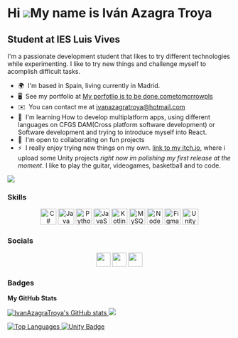 Hi ![](https://user-images.githubusercontent.com/18350557/176309783-0785949b-9127-417c-8b55-ab5a4333674e.gif)My name is Iván Azagra Troya
=========================================================================================================================================

Student at IES Luis Vives
-------------------------

I'm a passionate development student that likes to try different technologies while experimenting. I like to try new things and challenge myself to acomplish difficult tasks.

* 🌍  I'm based in Spain, living currently in Madrid.
* 🖥️  See my portfolio at [My porfotlio is to be done.cometomorrowpls](http:// (work in progress))
* ✉️  You can contact me at [ivanazagratroya@hotmail.com](mailto:ivanazagratroya@hotmail.com)
* 🧠  I'm learning How to develop multiplatform apps, using different languages on CFGS DAM(Cross platform software development) or Software development and trying to introduce myself into React.
* 🤝  I'm open to collaborating on fun projects
* ⚡  I really enjoy trying new things on my own. [link to my itch.io](https://blobthevod.itch.io/),  where i upload some Unity projects *right now im polishing my first release at the moment*.
I like to play the guitar, videogames, basketball and to code.

<a href="https://www.twitter.com/AzagraIvan" target="_blank" rel="noreferrer"><img
src="https://img.shields.io/twitter/follow/AzagraIvan?logo=twitter&style=for-the-badge&color=22c55e&labelColor=0f172a"
/></a>

### Skills


<p align="center">
<a href="https://docs.microsoft.com/en-us/dotnet/csharp/" target="_blank" rel="noreferrer"><img src="https://raw.githubusercontent.com/danielcranney/readme-generator/main/public/icons/skills/csharp-colored.svg" width="36" height="36" alt="C#" /></a>
<a href="https://www.oracle.com/java/" target="_blank" rel="noreferrer"><img src="https://raw.githubusercontent.com/danielcranney/readme-generator/main/public/icons/skills/java-colored.svg" width="36" height="36" alt="Java" /></a>
<a href="https://www.python.org/" target="_blank" rel="noreferrer"><img src="https://raw.githubusercontent.com/danielcranney/readme-generator/main/public/icons/skills/python-colored.svg" width="36" height="36" alt="Python" /></a>
<a href="https://developer.mozilla.org/en-US/docs/Web/JavaScript" target="_blank" rel="noreferrer"><img src="https://raw.githubusercontent.com/danielcranney/readme-generator/main/public/icons/skills/javascript-colored.svg" width="36" height="36" alt="JavaScript" /></a>
<a href="https://kotlinlang.org/" target="_blank" rel="noreferrer"><img src="https://raw.githubusercontent.com/danielcranney/readme-generator/main/public/icons/skills/kotlin-colored.svg" width="36" height="36" alt="Kotlin" /></a>
<a href="https://www.mysql.com/" target="_blank" rel="noreferrer"><img src="https://raw.githubusercontent.com/danielcranney/readme-generator/main/public/icons/skills/mysql-colored.svg" width="36" height="36" alt="MySQL" /></a>
<a href="https://nodejs.org/en/" target="_blank" rel="noreferrer"><img src="https://raw.githubusercontent.com/danielcranney/readme-generator/main/public/icons/skills/nodejs-colored.svg" width="36" height="36" alt="NodeJS" /></a>
<a href="https://www.figma.com/" target="_blank" rel="noreferrer"><img src="https://raw.githubusercontent.com/danielcranney/readme-generator/main/public/icons/skills/figma-colored.svg" width="36" height="36" alt="Figma" /></a>
<a href="https://unity.com/es" target="_blank" rel="noreferrer"><img src="https://user-images.githubusercontent.com/67174666/191932417-2522d08a-a5a0-4d18-95cf-3b8554172ec6.png" width="36" heigth="36" alt="Unity"/></a>
</p>


### Socials

<p align="center"> <a href="https://www.github.com/IvanAzagraTroya" target="_blank" rel="noreferrer"><img src="https://raw.githubusercontent.com/danielcranney/readme-generator/main/public/icons/socials/github.svg" width="32" height="32" /></a> <a href="https://www.linkedin.com/in/iván-azagra-troya-2a7599215/" target="_blank" rel="noreferrer"><img src="https://raw.githubusercontent.com/danielcranney/readme-generator/main/public/icons/socials/linkedin.svg" width="32" height="32" /></a> <a href="https://www.twitter.com/AzagraIvan" target="_blank" rel="noreferrer"><img src="https://raw.githubusercontent.com/danielcranney/readme-generator/main/public/icons/socials/twitter.svg" width="32" height="32" /></a></p>

### Badges

<b>My GitHub Stats</b>

<a href="http://www.github.com/IvanAzagraTroya"><img src="https://github-readme-stats.vercel.app/api?username=IvanAzagraTroya&show_icons=true&hide=&count_private=true&title_color=6366f1&text_color=ffffff&icon_color=22c55e&bg_color=0f172a&hide_border=true&show_icons=true" alt="IvanAzagraTroya's GitHub stats" /> <img src="https://github-readme-streak-stats.herokuapp.com/?user=IvanAzagraTroya&stroke=ffffff&background=0f172a&ring=6366f1&fire=6366f1&currStreakNum=ffffff&currStreakLabel=6366f1&sideNums=ffffff&sideLabels=ffffff&dates=ffffff&hide_border=true" /></a>

<a href="https://github.com/IvanAzagraTroya" align="left"><img src="https://github-readme-stats.vercel.app/api/top-langs/?username=IvanAzagraTroya&langs_count=10&title_color=6366f1&text_color=ffffff&icon_color=22c55e&bg_color=0f172a&hide_border=true&locale=en&custom_title=Top%20%Languages" alt="Top Languages" />   ![Unity Badge](https://user-images.githubusercontent.com/67174666/191930737-efabcfc3-5b29-4ae2-8fde-7210fbc94bff.png)</a>

